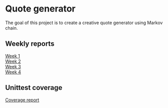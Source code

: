 # Quote generator
The goal of this project is to create a creative quote generator using Markov chain.

## Weekly reports
[Week 1](https://github.com/Jikke/Quote_generator/blob/main/documentation/week1.md) \
[Week 2](https://github.com/Jikke/Quote_generator/blob/main/documentation/week2.md) \
[Week 3](https://github.com/Jikke/Quote_generator/blob/main/documentation/week3.md) \
[Week 4](https://github.com/Jikke/Quote_generator/blob/main/documentation/week4.md)

## Unittest coverage
[Coverage report](https://htmlpreview.github.io/?https://github.com/Jikke/Quote_generator/blob/main/documentation/index.html)
